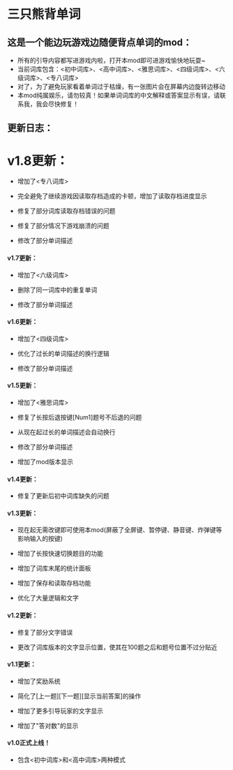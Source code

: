 # 三只熊背单词

## 这是一个能边玩游戏边随便背点单词的mod：

- 所有的引导内容都写进游戏内啦，打开本mod即可进游戏愉快地玩耍~
- 当前词库包含：<初中词库>、<高中词库>、<雅思词库>、<四级词库>、<六级词库>、<专八词库>
- 对了，为了避免玩家看着单词过于枯燥，有一张图片会在屏幕内边旋转边移动
- 本mod纯属娱乐，请勿较真！如果单词词库的中文解释或答案显示有误，请联系我，我会尽快修复！

## 更新日志：

# v1.8更新：

- 增加了<专八词库>

- 完全避免了继续游戏因读取存档造成的卡顿，增加了读取存档进度显示

- 修复了部分词库读取存档错误的问题

- 修复了部分情况下游戏崩溃的问题

- 修改了部分单词描述

#### v1.7更新：

- 增加了<六级词库>

- 删除了同一词库中的重复单词

- 修改了部分单词描述

#### v1.6更新：

- 增加了<四级词库>

- 优化了过长的单词描述的换行逻辑

- 修改了部分单词描述

#### v1.5更新：

- 增加了<雅思词库>

- 修复了长按后退按键[Num1]题号不后退的问题

- 从现在起过长的单词描述会自动换行

- 修改了部分单词描述

- 增加了mod版本显示

#### v1.4更新：

- 修复了更新后初中词库缺失的问题

#### v1.3更新：

- 现在起无需改键即可使用本mod(屏蔽了全屏键、暂停键、静音键、炸弹键等影响输入的按键)

- 增加了长按快速切换题目的功能

- 增加了词库末尾的统计面板

- 增加了保存和读取存档功能

- 优化了大量逻辑和文字

#### v1.2更新：

- 修复了部分文字错误

- 更改了词库版本的文字显示位置，使其在100题之后和题号位置不过分贴近

#### v1.1更新：

- 增加了奖励系统

- 简化了[上一题][下一题][显示当前答案]的操作

- 增加了更多引导玩家的文字显示

- 增加了"答对数"的显示

#### v1.0正式上线！

- 包含<初中词库>和<高中词库>两种模式
